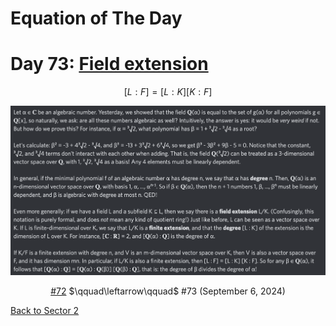 # Equation of The Day

# Day 73: [Field extension](https://en.wikipedia.org/wiki/Field_extension)

$$[L:F]=[L:K][K:F]$$

<picture><img alt="Day 73" src="0073.png"></picture>

<center><a href="0072.html">#72</a> $\qquad\leftarrow\qquad$ #73 (September 6, 2024)</center>

[Back to Sector 2](../64-127.md)

<script data-goatcounter="https://zswu.goatcounter.com/count" async src="//gc.zgo.at/count.js"></script>
<script src="https://utteranc.es/client.js" repo="12AbBa/eotd" issue-term="pathname" theme="github-light" crossorigin="anonymous" async> </script>